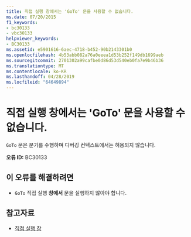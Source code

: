 ```yaml
---
title: 직접 실행 창에서는 'GoTo' 문을 사용할 수 없습니다.
ms.date: 07/20/2015
f1_keywords:
- bc30133
- vbc30133
helpviewer_keywords:
- BC30133
ms.assetid: e5901616-6aec-4718-b452-90b2143301b0
ms.openlocfilehash: 4b53abb082a76a0eeea1d53b252f149db1699aeb
ms.sourcegitcommit: 2701302a99cafbe0d86d53d540eb0fa7e9b46b36
ms.translationtype: MT
ms.contentlocale: ko-KR
ms.lasthandoff: 04/28/2019
ms.locfileid: "64649894"
---
```

# <a name="goto-statements-are-not-valid-in-the-immediate-window"></a>직접 실행 창에서는 'GoTo' 문을 사용할 수 없습니다.
`GoTo` 문은 분기를 수행하며 디버깅 컨텍스트에서는 허용되지 않습니다.  
  
 **오류 ID:** BC30133  
  
## <a name="to-correct-this-error"></a>이 오류를 해결하려면  
  
- `GoTo` 직접 실행 **창에서** 문을 실행하지 않아야 합니다.  
  
## <a name="see-also"></a>참고자료

- [직접 실행 창](/visualstudio/ide/reference/immediate-window)

